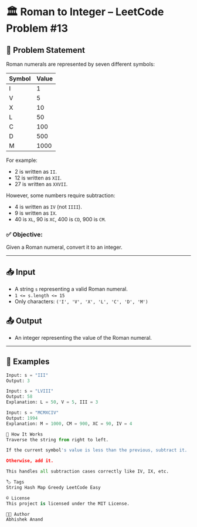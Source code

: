 # 🏛️ Roman to Integer – LeetCode Problem #13

## 🧩 Problem Statement

Roman numerals are represented by seven different symbols:

| Symbol | Value |
|--------|-------|
| I      | 1     |
| V      | 5     |
| X      | 10    |
| L      | 50    |
| C      | 100   |
| D      | 500   |
| M      | 1000  |

For example:
- 2 is written as `II`.
- 12 is written as `XII`.
- 27 is written as `XXVII`.

However, some numbers require subtraction:
- 4 is written as `IV` (not `IIII`).
- 9 is written as `IX`.
- 40 is `XL`, 90 is `XC`, 400 is `CD`, 900 is `CM`.

### ✅ Objective:
Given a Roman numeral, convert it to an integer.

---

## 📥 Input
- A string `s` representing a valid Roman numeral.
- `1 <= s.length <= 15`
- Only characters: `('I', 'V', 'X', 'L', 'C', 'D', 'M')`

## 📤 Output
- An integer representing the value of the Roman numeral.

---

## 🧠 Examples

```python
Input: s = "III"
Output: 3

Input: s = "LVIII"
Output: 58
Explanation: L = 50, V = 5, III = 3

Input: s = "MCMXCIV"
Output: 1994
Explanation: M = 1000, CM = 900, XC = 90, IV = 4

🚀 How It Works
Traverse the string from right to left.

If the current symbol's value is less than the previous, subtract it.

Otherwise, add it.

This handles all subtraction cases correctly like IV, IX, etc.

🏷️ Tags
String Hash Map Greedy LeetCode Easy

©️ License
This project is licensed under the MIT License.

👨‍💻 Author
Abhishek Anand


